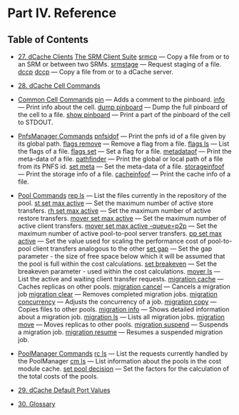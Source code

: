 Part IV. Reference
==================

Table of Contents
------------------

+ [27. dCache Clients](rf-clients-srm.md)
[The SRM Client Suite](rf-clients-srm.md#the-srm-client-suite)
[srmcp](rf-clients-srm.md#srmcp) — Copy a file from or to an SRM or between two SRMs.
[srmstage](rf-clients-srm.md#srmstage) — Request staging of a file.
[dccp](rf-clients-srm.md#dccp)
[dccp](rf-clients-srm.md#dccp) — Copy a file from or to a dCache server.

+ [28. dCache Cell Commands](rf-cc-common.md)
+ [Common Cell Commands](rf-cc-common.md)
[pin](rf-cc-common.md#pin) — Adds a comment to the pinboard.
[info](rf-cc-common.md#info) — Print info about the cell.
[dump pinboard](rf-cc-common.md#dump-inboard) — Dump the full pinboard of the cell to a file.
[show pinboard](rf-cc-common.md#show-pinboard) — Print a part of the pinboard of the cell to STDOUT.

+ [PnfsManager Commands](rf-cc-pnfsm.md)
[pnfsidof](rf-cc-pnfsm.md#pnfsidof)  — Print the pnfs id of a file given by its global path.
[flags remove](rf-cc-pnfsm.md#flags-remove)  — Remove a flag from a file.
[flags ls](rf-cc-pnfsm.md#flags-ls)  — List the flags of a file.
[flags set](rf-cc-pnfsm.md#flags-set) — Set a flag for a file.
[metadataof](rf-cc-pnfsm.md#metadata-of)  — Print the meta-data of a file.
[pathfinder](rf-cc-pnfsm.md#pathfinder)  — Print the global or local path of a file from its PNFS id.
[set meta](rf-cc-pnfsm.md#set-meta)  — Set the meta-data of a file.
[storageinfoof](rf-cc-pnfsm.md#storageinfoof)  — Print the storage info of a file.
[cacheinfoof](rf-cc-pnfsm.md#cacheinfoof)  — Print the cache info of a file.

+ [Pool Commands](rf-cc-pool.md)
[rep ls](rf-cc-pool.md#rep-ls) — List the files currently in the repository of the pool.
[st set max active](rf-cc-pool.md#st-set-max-active) — Set the maximum number of active store transfers.
[rh set max active](rf-cc-pool.md#rh-set-max-active) — Set the maximum number of active restore transfers.
[mover set max active](rf-cc-pool.md#mover-set-max-active) — Set the maximum number of active client transfers.
[mover set max active -queue=p2p](rf-cc-pool.md#mover-set-max-active-queuep2p) — Set the maximum number of active pool-to-pool server transfers.
[pp set max active](rf-cc-pool.md#pp-set-max-active) — Set the value used for scaling the performance cost of pool-to-pool client transfers analogous to the other
[set gap](rf-cc-pool.md#set-gap)    — Set the gap parameter - the size of free space below which it will be assumed that the pool is full within the cost calculations.
[set breakeven](rf-cc-pool.md#set-breakeven)   — Set the breakeven parameter - used within the cost calculations.
[mover ls](rf-cc-pool.md#mover-ls)    — List the active and waiting client transfer requests.
[migration cache](rf-cc-pool.md#migration-cache)    — Caches replicas on other pools.
[migration cancel](rf-cc-pool.md#migration-cancel)    — Cancels a migration job
[migration clear](rf-cc-pool.md#migration-clear)    — Removes completed migration jobs.
[migration concurrency](rf-cc-pool.md#migration-concurrency)   — Adjusts the concurrency of a job.
[migration copy](rf-cc-pool.md#migration-copy)    — Copies files to other pools.
[migration info](rf-cc-pool.md#migration-info)   — Shows detailed information about a migration job.
[migration ls](rf-cc-pool.md#migration-ls)   — Lists all migration jobs.
[migration move](rf-cc-pool.md#migration-move)   — Moves replicas to other pools.
[migration suspend](rf-cc-pool.md#migration-suspend)   — Suspends a migration job.
[migration resume](rf-cc-pool.md#migration-resume)   — Resumes a suspended migration job.

+ [PoolManager Commands](rf-cc-pm.md)
[rc ls](rf-cc-pm.md#rc-ls) — List the requests currently handled by the PoolManager
[cm ls](rf-cc-pm.md#cm-ls) — List information about the pools in the cost module cache.
[set pool decision](rf-cc-pm.md#set-pool-decision) — Set the factors for the calculation of the total costs of the pools.

+ [29. dCache Default Port Values](rf-ports.md)

+ [30. Glossary](rf-glossary.md)
